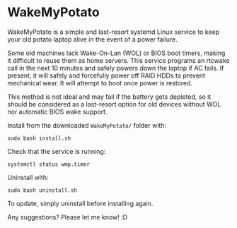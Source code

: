 # WakeMyPotato

WakeMyPotato is a simple and last-resort systemd Linux service
to keep your old potato laptop alive in the event of a power failure.

Some old machines lack Wake-On-Lan (WOL) or BIOS boot timers,
making it difficult to reuse them as home servers.
This service programs an rtcwake call in the next 10 minutes and safely powers down the laptop if AC fails.
If present, it will safely and forcefully power off RAID HDDs to prevent mechanical wear.
It will attempt to boot once power is restored.

This method is not ideal and may fail if the battery gets depleted,
so it should be considered as a last-resort option for old devices
without WOL nor automatic BIOS wake support.

Install from the downloaded `WakeMyPotato/` folder with:
```shell
sudo bash install.sh
```

Check that the service is running:
```shell
systemctl status wmp.timer
```

Uninstall with:
```shell
sudo bash uninstall.sh
```

To update, simply uninstall before installing again.

Any suggestions? Please let me know! :D
